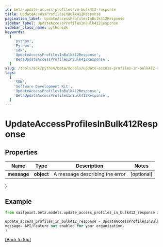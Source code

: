 ```yaml
---
id: beta-update-access-profiles-in-bulk412-response
title: UpdateAccessProfilesInBulk412Response
pagination_label: UpdateAccessProfilesInBulk412Response
sidebar_label: UpdateAccessProfilesInBulk412Response
sidebar_class_name: pythonsdk
keywords:
  [
    'python',
    'Python',
    'sdk',
    'UpdateAccessProfilesInBulk412Response',
    'BetaUpdateAccessProfilesInBulk412Response',
  ]
slug: /tools/sdk/python/beta/models/update-access-profiles-in-bulk412-response
tags:
  [
    'SDK',
    'Software Development Kit',
    'UpdateAccessProfilesInBulk412Response',
    'BetaUpdateAccessProfilesInBulk412Response',
  ]
---
```


# UpdateAccessProfilesInBulk412Response

## Properties

| Name        | Type       | Description                    | Notes      |
| ----------- | ---------- | ------------------------------ | ---------- |
| **message** | **object** | A message describing the error | [optional] |

}

## Example

```python
from sailpoint.beta.models.update_access_profiles_in_bulk412_response import UpdateAccessProfilesInBulk412Response

update_access_profiles_in_bulk412_response = UpdateAccessProfilesInBulk412Response(
message= API/Feature not enabled for your organization.
)

```

[[Back to top]](#)
